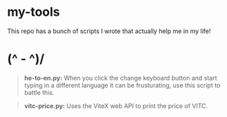 # my-tools

This repo has a bunch of scripts I wrote that actually help me in my life!

#  (^ - ^)/

> **he-to-en.py:** When you click the change keyboard button and start typing in a different language it can be frusturating, use this script to battle this.

> **vitc-price.py:** Uses the ViteX web API to print the price of VITC.
